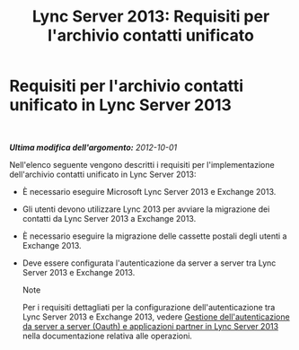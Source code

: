 ﻿---
title: "Lync Server 2013: Requisiti per l'archivio contatti unificato"
TOCTitle: Requisiti per l'archivio contatti unificato
ms:assetid: dab47e4d-6fc7-47a8-aefd-1499bf0d8c89
ms:mtpsurl: https://technet.microsoft.com/it-it/library/JJ205317(v=OCS.15)
ms:contentKeyID: 49302172
ms.date: 08/24/2015
mtps_version: v=OCS.15
ms.translationtype: HT
---

# Requisiti per l'archivio contatti unificato in Lync Server 2013

 

_**Ultima modifica dell'argomento:** 2012-10-01_

Nell'elenco seguente vengono descritti i requisiti per l'implementazione dell'archivio contatti unificato in Lync Server 2013:

  - È necessario eseguire Microsoft Lync Server 2013 e Exchange 2013.

  - Gli utenti devono utilizzare Lync 2013 per avviare la migrazione dei contatti da Lync Server 2013 a Exchange 2013.

  - È necessario eseguire la migrazione delle cassette postali degli utenti a Exchange 2013.

  - Deve essere configurata l'autenticazione da server a server tra Lync Server 2013 e Exchange 2013.
    

    > [!NOTE]
    > Per i requisiti dettagliati per la configurazione dell'autenticazione tra Lync Server 2013 e Exchange 2013, vedere <A href="lync-server-2013-managing-server-to-server-authentication-oauth-and-partner-applications.md">Gestione dell'autenticazione da server a server (Oauth) e applicazioni partner in Lync Server 2013</A> nella documentazione relativa alle operazioni.


